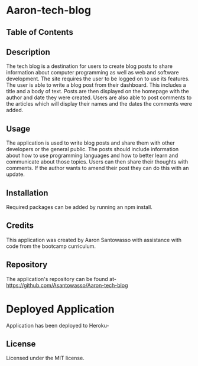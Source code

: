 # Aaron-tech-blog

## Table of Contents


## Description

The tech blog is a destination for users to create blog posts to share information about computer programming as well as web and software development. The site requires the user to be logged on to use its features. The user is able to write a blog post from their dashboard. This includes a title and a body of text. Posts are then displayed on the homepage with the author and date they were created. Users are also able to post comments to the articles which will display their names and the dates the comments were added.

## Usage

The application is used to write blog posts and share them with other developers or the general public. The posts should include information about how to use programming languages and how to better learn and communicate about those topics. Users can then share their thoughts with comments. If the author wants to amend their post they can do this with an update.

## Installation

Required packages can be added by running an npm install.

## Credits

This application was created by Aaron Santowasso with assistance with code from the bootcamp curriculum. 

## Repository

The application's repository can be found at- https://github.com/Asantowasso/Aaron-tech-blog

# Deployed Application

Application has been deployed to Heroku- 

## License

Licensed under the MIT license.